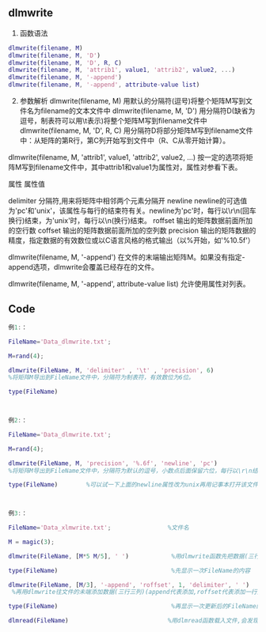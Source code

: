 ## dlmwrite

1. 函数语法
```matlab
dlmwrite(filename, M)
dlmwrite(filename, M, 'D')
dlmwrite(filename, M, 'D', R, C)
dlmwrite(filename, M, 'attrib1', value1, 'attrib2', value2, ...)
dlmwrite(filename, M, '-append')
dlmwrite(filename, M, '-append', attribute-value list) 
```
2. 参数解析
dlmwrite(filename, M)
用默认的分隔符(逗号)将整个矩阵M写到文件名为filename的文本文件中
dlmwrite(filename, M, 'D')
用分隔符D(缺省为逗号，制表符可以用\t表示)将整个矩阵M写到filename文件中
dlmwrite(filename, M, 'D', R, C)
用分隔符D将部分矩阵M写到filename文件中：从矩阵的第R行，第C列开始写到文件中（R、C从零开始计算）。

dlmwrite(filename, M, 'attrib1', value1, 'attrib2', value2, ...) 
按一定的选项将矩阵M写到filename文件中，其中attrib1和value1为属性对，属性对参看下表。

属性					属性值

delimiter		分隔符,用来将矩阵中相邻两个元素分隔开
newline			newline的可选值为'pc'和'unix'，该属性与每行的结束符有关。newline为'pc'时，每行以\r\n(回车换行)结束，为'unix'时，每行以\n(换行)结束。
roffset			输出的矩阵数据前面所加的空行数
coffset			输出的矩阵数据前面所加的空列数
precision		输出的矩阵数据的精度，指定数据的有效数位或以C语言风格的格式输出（以%开始，如'%10.5f'）

dlmwrite(filename, M, '-append') 
在文件的末端输出矩阵M。如果没有指定-append选项，dlmwrite会覆盖已经存在的文件。

dlmwrite(filename, M, '-append', attribute-value list) 
允许使用属性对列表。

## Code
```matlab
例1:：

FileName='Data_dlmwrite.txt';

M=rand(4);

dlmwrite(FileName, M, 'delimiter' , '\t' , 'precision', 6)        
%将矩阵M导出到FileName文件中，分隔符为制表符，有效数位为6位。

type(FileName)

 

例2:：

FileName='Data_dlmwrite.txt';

M=rand(4);

dlmwrite(FileName, M, 'precision', '%.6f', 'newline', 'pc')        
%将矩阵M导出到FileName文件中，分隔符为默认的逗号，小数点后面保留六位，每行以\r\n结束。

type(FileName)        %可以试一下上面的newline属性改为unix再用记事本打开该文件

 

例3:：

FileName='Data_xlmwrite.txt';                %文件名

M = magic(3);

dlmwrite(FileName, [M*5 M/5], ' ')            %用dlmwrite函数先把数据(三行六列)写到文件,分隔符为空格

type(FileName)                                %先显示一次FileName的内容

dlmwrite(FileName, [M/3], '-append', 'roffset', 1, 'delimiter', ' ')       
 %再用dlmwrite往文件的未端添加数据(三行三列)(append代表添加,roffset代表添加一行空行,delimiter代表分隔符为空格)

type(FileName)                                %再显示一次更新后的FileName的内容

dlmread(FileName)                            %用dlmread函数载入文件,会发现后三行的后三列补零处理
```